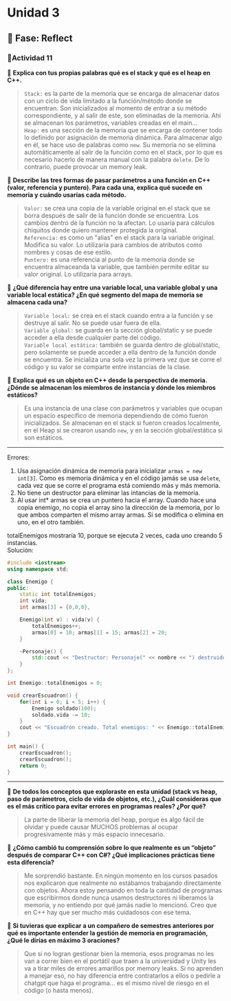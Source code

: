 # Unidad 3


## 🤔 Fase: Reflect

### 📝Actividad 11

🌱 **Explica con tus propias palabras qué es el stack y qué es el heap en C++.**  
> `Stack:` es la parte de la memoria que se encarga de almacenar datos con un ciclo de vida limitado a la función/método donde se encuentran. Son inicializados al momento de entrar a su método correspondiente, y al salir de este, son eliminadas de la memoria. Ahí se almacenan los parámetros, variables creadas en el main...  
> `Heap:` es una sección de la memoria que se encarga de contener todo lo definido por asignación de memoria dinámica. Para almacenar algo en él, se hace uso de palabras como `new`. Su memoria no se elimina automáticamente al salir de la función como en el stack, por lo que es necesario hacerlo de manera manual con la palabra `delete`. De lo contrario, puede provocar un memory leak.    

🌿 **Describe las tres formas de pasar parámetros a una función en C++ (valor, referencia y puntero). Para cada una, explica qué sucede en memoria y cuándo usarías cada método.**  
> `Valor:` se crea una copia de la variable original en el stack que se borra después de salir de la función donde se encuentra. Los cambios dentro de la función no la afectan. Lo usaría para cálculos chiquitos donde quiero mantener protegida la original.  
> `Referencia:` es como un "alias" en el stack para la variable original. Modifica su valor. Lo utilizaría para cambios de atributos como nombres y cosas de ese estilo.   
> `Puntero:` es una referencia al punto de la memoria donde se encuentra almaceanda la variable, que también permite editar su valor original. Lo utilizaría para arrays.  

🌼 **¿Qué diferencia hay entre una variable local, una variable global y una variable local estática? ¿En qué segmento del mapa de memoria se almacena cada una?**  
> `Variable local:` se crea en el stack cuando entra a la función y se destruye al salir. No se puede usar fuera de ella.   
> `Variable global:` se guarda en la sección global/static y se puede acceder a ella desde cualquier parte del código.   
> `Variable local estática:` también se guarda dentro de global/static, pero solamente se puede acceder a ella dentro de la función donde se encuentra. Se inicializa una sola vez la primera vez que se corre el código y su valor se comparte entre instancias de la clase.  

🌻 **Explica qué es un objeto en C++ desde la perspectiva de memoria. ¿Dónde se almacenan los miembros de instancia y dónde los miembros estáticos?**  
> Es una instancia de una clase con parámetros y variables que ocupan un espacio específico de memoria dependiendo de cómo fueron inicializados. Se almacenan en el stack si fueron creados localmente, en el Heap si se crearon usando `new`, y en la sección global/estática si son estáticos.  
___
Errores:   
1. Usa asignación dinámica de memoria para inicializar `armas = new int[3]`. Como es memoria dinámica y en el código jamás se usa `delete`, cada vez que se corre el programa está comiendo más y más memoria.  
2. No tiene un destructor para eliminar las intancias de la memoria.
3. Al usar int* armas se crea un puntero hacia el array. Cuando hace una copia enemigo, no copia el array sino la dirección de la memoria, por lo que ambos comparten el mismo array armas. Si se modifica o elimina en uno, en el otro también.
  
totalEnemigos mostraría 10, porque se ejecuta 2 veces, cada uno creando 5 instancias.  
Solución:  
```program.cpp
#include <iostream>
using namespace std;

class Enemigo {
public:
    static int totalEnemigos;
    int vida;
    int armas[3] = {0,0,0},

    Enemigo(int v) : vida(v) {
        totalEnemigos++;
        armas[0] = 10; armas[1] = 15; armas[2] = 20;
    }

    ~Personaje() {
        std::cout << "Destructor: Personaje(" << nombre << ") destruido." << std::endl;
    }
};

int Enemigo::totalEnemigos = 0;

void crearEscuadron() {
    for(int i = 0; i < 5; i++) {
        Enemigo soldado(100);
        soldado.vida -= 10;
    }
    cout << "Escuadrón creado. Total enemigos: " << Enemigo::totalEnemigos << endl;
}

int main() {
    crearEscuadron();
    crearEscuadron();
    return 0;
}
```
___

🌱 **De todos los conceptos que exploraste en esta unidad (stack vs heap, paso de parámetros, ciclo de vida de objetos, etc.), ¿Cuál consideras que es el más crítico para evitar errores en programas reales? ¿Por qué?**  
> La parte de liberar la memoria del heap, porque es algo fácil de olvidar y puede causar MUCHOS problemas al ocupar progresivamente más y más espacio innecesario.   

🌿 **¿Cómo cambió tu comprensión sobre lo que realmente es un “objeto” después de comparar C++ con C#? ¿Qué implicaciones prácticas tiene esta diferencia?**  
> Me sorprendió bastante. En ningún momento en los cursos pasados nos explicaron que realmente no estábamos trabajando directamente con objetos. Ahora estoy pensando en toda la cantidad de programas que escribirmos donde nunca usamos destructores ni liberamos la memoria, y no entiendo por qué jamás nadie lo mencionó. Creo que en C++ hay que ser mucho más cuidadosos con ese tema.   

🌼 **Si tuvieras que explicar a un compañero de semestres anteriores por qué es importante entender la gestión de memoria en programación, ¿Qué le dirías en máximo 3 oraciones?**  
> Que si no logran gestionar bien la memoria, esos programas no les van a correr bien en el portátil que traen a la universidad y Unity les va a tirar miles de errores amarillos por memory leaks. Si no aprenden a manejar eso, no hay diferencia entre contratarlos a ellos o pedirle a chatgpt que haga el programa... es el mismo nivel de riesgo en el código (o hasta menos).  



